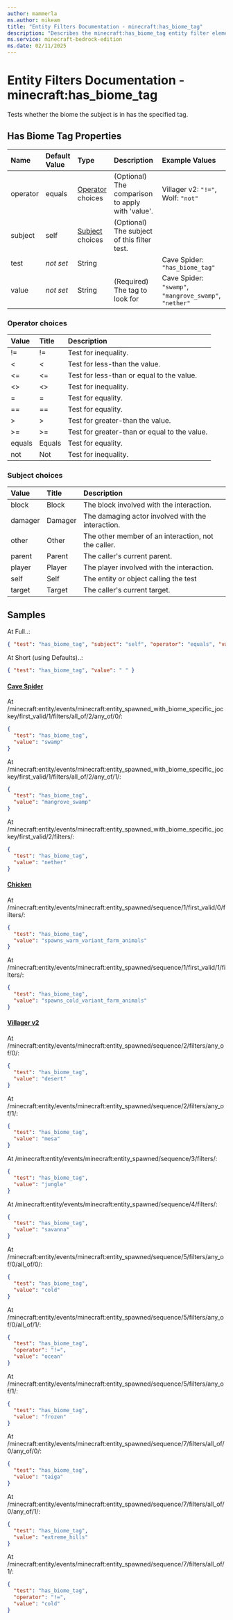 ```yaml
---
author: mammerla
ms.author: mikeam
title: "Entity Filters Documentation - minecraft:has_biome_tag"
description: "Describes the minecraft:has_biome_tag entity filter element"
ms.service: minecraft-bedrock-edition
ms.date: 02/11/2025 
---
```


# Entity Filters Documentation - minecraft:has_biome_tag

Tests whether the biome the subject is in has the specified tag.


## Has Biome Tag Properties

|Name       |Default Value |Type |Description |Example Values |
|:----------|:-------------|:----|:-----------|:------------- |
| operator | equals | [Operator](#operator-choices) choices | (Optional) The comparison to apply with 'value'. | Villager v2: `"!="`, Wolf: `"not"` | 
| subject | self | [Subject](#subject-choices) choices | (Optional) The subject of this filter test. |  | 
| test | *not set* | String |  | Cave Spider: `"has_biome_tag"` | 
| value | *not set* | String | (Required) The tag to look for | Cave Spider: `"swamp"`, `"mangrove_swamp"`, `"nether"` | 

### Operator choices

|Value       |Title |Description |
|:-----------|:-----|:-----------|
| != | != | Test for inequality.|
| < | < | Test for less-than the value.|
| <= | <= | Test for less-than or equal to the value.|
| <> | <> | Test for inequality.|
| = | = | Test for equality.|
| == | == | Test for equality.|
| > | > | Test for greater-than the value.|
| >= | >= | Test for greater-than or equal to the value.|
| equals | Equals | Test for equality.|
| not | Not | Test for inequality.|

### Subject choices

|Value       |Title |Description |
|:-----------|:-----|:-----------|
| block | Block | The block involved with the interaction.|
| damager | Damager | The damaging actor involved with the interaction.|
| other | Other | The other member of an interaction, not the caller.|
| parent | Parent | The caller's current parent.|
| player | Player | The player involved with the interaction.|
| self | Self | The entity or object calling the test|
| target | Target | The caller's current target.|

## Samples

At Full..: 

```json
{ "test": "has_biome_tag", "subject": "self", "operator": "equals", "value": " " }
```

At Short (using Defaults)..: 

```json
{ "test": "has_biome_tag", "value": " " }
```

#### [Cave Spider](https://github.com/Mojang/bedrock-samples/tree/preview/behavior_pack/entities/cave_spider.json)

At /minecraft:entity/events/minecraft:entity_spawned_with_biome_specific_jockey/first_valid/1/filters/all_of/2/any_of/0/: 

```json
{
  "test": "has_biome_tag",
  "value": "swamp"
}
```

At /minecraft:entity/events/minecraft:entity_spawned_with_biome_specific_jockey/first_valid/1/filters/all_of/2/any_of/1/: 

```json
{
  "test": "has_biome_tag",
  "value": "mangrove_swamp"
}
```

At /minecraft:entity/events/minecraft:entity_spawned_with_biome_specific_jockey/first_valid/2/filters/: 

```json
{
  "test": "has_biome_tag",
  "value": "nether"
}
```

#### [Chicken](https://github.com/Mojang/bedrock-samples/tree/preview/behavior_pack/entities/chicken.json)

At /minecraft:entity/events/minecraft:entity_spawned/sequence/1/first_valid/0/filters/: 

```json
{
  "test": "has_biome_tag",
  "value": "spawns_warm_variant_farm_animals"
}
```

At /minecraft:entity/events/minecraft:entity_spawned/sequence/1/first_valid/1/filters/: 

```json
{
  "test": "has_biome_tag",
  "value": "spawns_cold_variant_farm_animals"
}
```

#### [Villager v2](https://github.com/Mojang/bedrock-samples/tree/preview/behavior_pack/entities/villager_v2.json)

At /minecraft:entity/events/minecraft:entity_spawned/sequence/2/filters/any_of/0/: 

```json
{
  "test": "has_biome_tag",
  "value": "desert"
}
```

At /minecraft:entity/events/minecraft:entity_spawned/sequence/2/filters/any_of/1/: 

```json
{
  "test": "has_biome_tag",
  "value": "mesa"
}
```

At /minecraft:entity/events/minecraft:entity_spawned/sequence/3/filters/: 

```json
{
  "test": "has_biome_tag",
  "value": "jungle"
}
```

At /minecraft:entity/events/minecraft:entity_spawned/sequence/4/filters/: 

```json
{
  "test": "has_biome_tag",
  "value": "savanna"
}
```

At /minecraft:entity/events/minecraft:entity_spawned/sequence/5/filters/any_of/0/all_of/0/: 

```json
{
  "test": "has_biome_tag",
  "value": "cold"
}
```

At /minecraft:entity/events/minecraft:entity_spawned/sequence/5/filters/any_of/0/all_of/1/: 

```json
{
  "test": "has_biome_tag",
  "operator": "!=",
  "value": "ocean"
}
```

At /minecraft:entity/events/minecraft:entity_spawned/sequence/5/filters/any_of/1/: 

```json
{
  "test": "has_biome_tag",
  "value": "frozen"
}
```

At /minecraft:entity/events/minecraft:entity_spawned/sequence/7/filters/all_of/0/any_of/0/: 

```json
{
  "test": "has_biome_tag",
  "value": "taiga"
}
```

At /minecraft:entity/events/minecraft:entity_spawned/sequence/7/filters/all_of/0/any_of/1/: 

```json
{
  "test": "has_biome_tag",
  "value": "extreme_hills"
}
```

At /minecraft:entity/events/minecraft:entity_spawned/sequence/7/filters/all_of/1/: 

```json
{
  "test": "has_biome_tag",
  "operator": "!=",
  "value": "cold"
}
```
